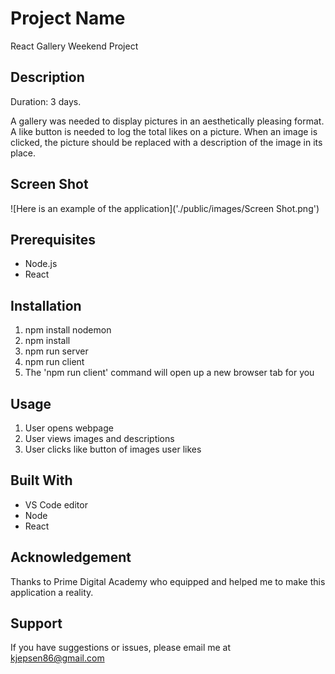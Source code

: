 # Project Name
React Gallery Weekend Project

## Description
Duration: 3 days.

A gallery was needed to display pictures in an aesthetically pleasing format. A like button is needed to log the total likes on a picture. When an image is clicked, the picture should be replaced with a description of the image in its place.

## Screen Shot
![Here is an example of the application]('./public/images/Screen Shot.png')


## Prerequisites
- Node.js
- React

## Installation
 1. npm install nodemon
 2. npm install
 3. npm run server
 4. npm run client
 5. The 'npm run client' command will open up a new browser tab for you

 ## Usage
 1. User opens webpage
 2. User views images and descriptions
 3. User clicks like button of images user likes

 ## Built With
 - VS Code editor
 - Node
 - React

 ## Acknowledgement
Thanks to Prime Digital Academy who equipped and helped me to make this application a reality.

## Support
If you have suggestions or issues, please email me at kjepsen86@gmail.com